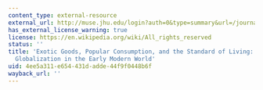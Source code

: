```yaml
---
content_type: external-resource
external_url: http://muse.jhu.edu/login?auth=0&type=summary&url=/journals/journal_of_world_history/v018/18.4mccants.html
has_external_license_warning: true
license: https://en.wikipedia.org/wiki/All_rights_reserved
status: ''
title: 'Exotic Goods, Popular Consumption, and the Standard of Living: Thinking about
  Globalization in the Early Modern World'
uid: 4ee5a311-e654-431d-adde-44f9f0448b6f
wayback_url: ''
---
```

